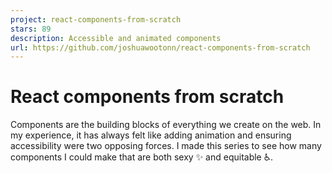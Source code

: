```yaml
---
project: react-components-from-scratch
stars: 89
description: Accessible and animated components
url: https://github.com/joshuawootonn/react-components-from-scratch
---
```


React components from scratch
=============================

Components are the building blocks of everything we create on the web. In my experience, it has always felt like adding animation and ensuring accessibility were two opposing forces. I made this series to see how many components I could make that are both sexy ✨ and equitable ♿.
